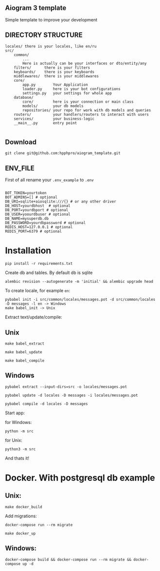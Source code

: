 ## Aiogram 3 template

Simple template to improve your development



DIRECTORY STRUCTURE
-------------------

```
locales/ there is your locales, like en/ru
src/
    common/
        ...
        Here is actually can be your interfaces or dto/entity/any
    filters/      there is your filters
    keyboards/    there is your keyboards
    middlewares/  there is your middlewares
    core/
        app.py        Your Application
        loader.py     here is your bot configurations
        settings.py   your settings for whole app
    database/
        core/         here is your connection or main class
        models/       your db models
        repositories/ your repo for work with db models and queries
    routers/          your handlers/routers to interact with users
    services/         your business-logic
    __main__.py       entry point
     
```
## Download
```
git clone git@github.com:hpphpro/aiogram_template.git
```
## ENV_FILE
First of all rename your `.env_example` to `.env`
```

BOT_TOKEN=yourtoken
BOT_ADMINS=[] # optional
DB_URI=sqlite+aiosqlite:///{} # or any other driver 
DB_HOST=yourdbhost  # optional
DB_PORT=yourdbport # optional
DB_USER=yoourdbuser # optional
DB_NAME=mysuperdb.db
DB_PASSWORD=yourdbpassword # optional
REDIS_HOST=127.0.0.1 # optional
REDIS_PORT=6379 # optional

```
# Installation
```
pip install -r requirements.txt
```
Create db and tables. By default db is sqlite
```
alembic revision --autogenerate -m 'initial' && alembic upgrade head
```
To create locale, for example `en`:
```
pybabel init -i src/common/locales/messages.pot -d src/common/locales -D messages -l en -> Windows
make babel_init -> Unix
```
Extract text/update/compile:
## Unix
```
make babel_extract
```
```
make babel_update
```
```
make babel_compile
```
## Windows
```
pybabel extract --input-dirs=src -o locales/messages.pot
```
```
pybabel update -d locales -D messages -i locales/messages.pot
```
```
pybabel compile -d locales -D messages
```
Start app:

for Windows:
```
python -m src
```
for Unix:
```
python3 -m src
```
And thats it!
# Docker. With postgresql db example
## Unix:
```
make docker_build
```
Add migrations:
```
docker-compose run --rm migrate
```
```
make docker_up
```
## Windows:
```
docker-compose build && docker-compose run --rm migrate && docker-compose up -d
```

